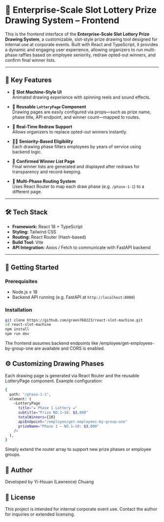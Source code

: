 # 🎰 Enterprise-Scale Slot Lottery Prize Drawing System – Frontend

This is the frontend interface of the **Enterprise-Scale Slot Lottery Prize Drawing System**, a customizable, slot-style prize drawing tool designed for internal use at corporate events. Built with React and TypeScript, it provides a dynamic and engaging user experience, allowing organizers to run multi-phase raffles based on employee seniority, redraw opted-out winners, and confirm final winner lists.

---

## 📌 Key Features

- 🎰 **Slot Machine-Style UI**  
  Animated drawing experience with spinning reels and sound effects.

- 🧩 **Reusable `LotteryPage` Component**  
  Drawing pages are easily configured via props—such as prize name, phase title, API endpoint, and winner count—mapped to routes.

- 🔄 **Real-Time Redraw Support**  
  Allows organizers to replace opted-out winners instantly.

- 🧑‍💼 **Seniority-Based Eligibility**  
  Each drawing phase filters employees by years of service using backend logic.

- 📄 **Confirmed Winner List Page**  
  Final winner lists are generated and displayed after redraws for transparency and record-keeping.

- 🔗 **Multi-Phase Routing System**  
  Uses React Router to map each draw phase (e.g. `/phase-1-1`) to a different page.

---

## 🛠 Tech Stack

- **Framework:** React 18 + TypeScript  
- **Styling:** Tailwind CSS  
- **Routing:** React Router (Hash-based)  
- **Build Tool:** Vite  
- **API Integration:** Axios / Fetch to communicate with FastAPI backend

---

## 🚀 Getting Started

### Prerequisites
- Node.js ≥ 18
- Backend API running (e.g. FastAPI at `http://localhost:8000`)

### Installation

```bash
git clone https://github.com/green760223/react-slot-machine.git
cd react-slot-machine
npm install
npm run dev
```

The frontend assumes backend endpoints like /employee/get-employees-by-group-one are available and CORS is enabled.

## ⚙️ Customizing Drawing Phases
Each drawing page is generated via React Router and the reusable LotteryPage component. Example configuration:

```bash
{
  path: "/phase-1-1",
  element: (
    <LotteryPage
      title="★ Phase 1 Lottery ★"
      subtitle="Prize NO.1–10: $3,000"
      totalWinners={10}
      apiEndpoint="/employee/get-employees-by-group-one"
      prizeName="Phase 1 – NO.1–10: $3,000"
    />
  ),
}
```

Simply extend the router array to support new prize phases or employee groups.


## 🧠 Author
Developed by Yi-Hsuan (Lawrence) Chuang

## 📄 License

This project is intended for internal corporate event use.
Contact the author for inquiries or extended licensing.
